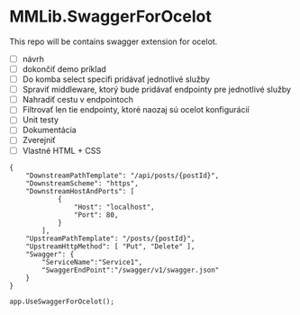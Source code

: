 # MMLib.SwaggerForOcelot
This repo will be contains swagger extension for ocelot.

- [ ] návrh
- [ ] dokončiť demo príklad
- [ ] Do komba select specifi pridávať jednotlivé služby
- [ ] Spraviť middleware, ktorý bude pridávať endpointy pre jednotlivé služby
- [ ] Nahradiť cestu v endpointoch
- [ ] Filtrovať len tie endpointy, ktoré naozaj sú ocelot konfigurácií
- [ ] Unit testy
- [ ] Dokumentácia
- [ ] Zverejniť
- [ ] Vlastné HTML + CSS

```
{
    "DownstreamPathTemplate": "/api/posts/{postId}",
    "DownstreamScheme": "https",
    "DownstreamHostAndPorts": [
            {
                "Host": "localhost",
                "Port": 80,
            }
        ],
    "UpstreamPathTemplate": "/posts/{postId}",
    "UpstreamHttpMethod": [ "Put", "Delete" ],
    "Swagger": {
        "ServiceName":"Service1",
        "SwaggerEndPoint":"/swagger/v1/swagger.json"
    }
}
```

```
app.UseSwaggerForOcelot();
```
